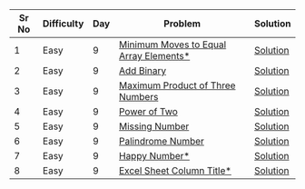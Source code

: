 | Sr No | Difficulty | Day | Problem                                                                                                         | Solution                                                     |
| ----- | ---------- | --- | --------------------------------------------------------------------------------------------------------------- | ------------------------------------------------------------ |
| 1     | Easy       | 9   | [Minimum Moves to Equal Array Elements\*](https://leetcode.com/problems/minimum-moves-to-equal-array-elements/) | [Solution](./Easy/Minimum_Moves_to_Equal_Array_Elements.cpp) |
| 2     | Easy       | 9   | [Add Binary](https://leetcode.com/problems/add-binary/)                                                         | [Solution](./Easy/Add_Binary.cpp)                            |
| 3     | Easy       | 9   | [Maximum Product of Three Numbers](https://leetcode.com/problems/maximum-product-of-three-numbers/)             | [Solution](./Easy/Maximum_Product_of_Three_Numbers.cpp)      |
| 4     | Easy       | 9   | [Power of Two](https://leetcode.com/problems/power-of-two/)                                                     | [Solution](./Easy/Power_of_Two.cpp)                          |
| 5     | Easy       | 9   | [Missing Number](https://leetcode.com/problems/missing-number/)                                                 | [Solution](./Easy/Missing_Number.cpp)                        |
| 6     | Easy       | 9   | [Palindrome Number](https://leetcode.com/problems/palindrome-number/)                                           | [Solution](./Easy/Palindrome_Number.cpp)                     |
| 7     | Easy       | 9   | [Happy Number\*](https://leetcode.com/problems/happy-number/)                                                   | [Solution](./Easy/Happy_Number.cpp)                          |
| 8     | Easy       | 9   | [Excel Sheet Column Title\*](https://leetcode.com/problems/excel-sheet-column-title/)                           | [Solution](./Easy/Excel_Sheet_Column_Title.cpp)              |
